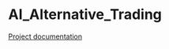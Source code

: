 # AI_Alternative_Trading

[Project documentation](https://htmlpreview.github.io/?https://github.com/abremard/AI_Alternative_Trading/blob/main/src/html/src/index.html)